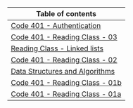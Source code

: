 Table of contents                                       | 
|-------------------------------------------------------|
|[Code 401 - Authentication](./Notes/Authentication.md) |
|[Code 401 - Reading Class - 03](./Notes/Class-03.md)   |
|[Reading Class - Linked lists](./Notes/Linked-lists.md)|
|[Code 401 - Reading Class - 02](./Notes/Class-02.md)   |
|[Data Structures and Algorithms](./Notes/DSA.md)       |
|[Code 401 - Reading Class - 01b](./Notes/Class-01b.md) |
|[Code 401 - Reading Class - 01a](./Notes/Class-01a.md) |
